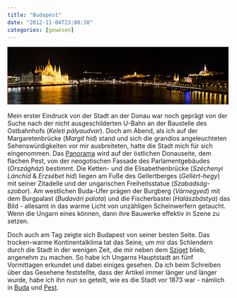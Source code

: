 ```yaml
---
title: "Budapest"
date: "2012-11-04T23:00:38"
categories: [gewesen]
---
```


[![Budapest nächtliches Panorama](budapest_01_500.jpg)](http://gigapan.com/gigapans/115994)

Mein erster Eindruck von der Stadt an der Donau war noch geprägt von der Suche nach der nicht ausgeschilderten U-Bahn an der Baustelle des Ostbahnhofs (*Keleti pályaudvar*). Doch am Abend, als ich auf der Margaretenbrücke (*Margit híd*) stand und sich die grandios angeleuchteten Sehenswürdigkeiten vor mir ausbreiteten, hatte die Stadt mich für sich eingenommen. Das [Panorama](http://gigapan.com/gigapans/115994) wird auf der östlichen Donauseite, dem flachen Pest, von der neogotischen Fassade des Parlamentgebäudes (*Országház*) bestimmt. Die Ketten- und die Elisabethenbrücke (*Széchenyi Lánchíd* & *Erzsébet híd*) liegen am Fuße des Gellertberges (*Gellért-hegy*) mit seiner Zitadelle und der ungarischen Freiheitsstatue (*Szabadság-szobor*). Am westlichen Buda-Ufer prägen der Burgberg (*Várnegyed*) mit dem Burgpalast (*Budavári palota*) und die Fischerbastei (*Halászbástya*) das Bild - allesamt in das warme Licht von unzähligen Scheinwerfern getaucht. Wenn die Ungarn eines können, dann ihre Bauwerke effektiv in Szene zu setzen.

Doch auch am Tag zeigte sich Budapest von seiner besten Seite. Das trocken-warme Kontinentalklima tat das Seine, um mir das Schlendern durch die Stadt in der wenigen Zeit, die mir neben dem [Sziget](/blog/2012/09/04/sziget-2012/) blieb, angenehm zu machen. So habe ich Ungarns Hauptstadt an fünf Vormittagen erkundet und dabei einiges gesehen. Da ich beim Schreiben über das Gesehene feststellte, dass der Artikel immer länger und länger wurde, habe ich ihn nun so geteilt, wie es die Stadt vor 1873 war - nämlich in [Buda](/blog/2012/11/04/buda/) und [Pest](/blog/2012/11/04/pest/).
